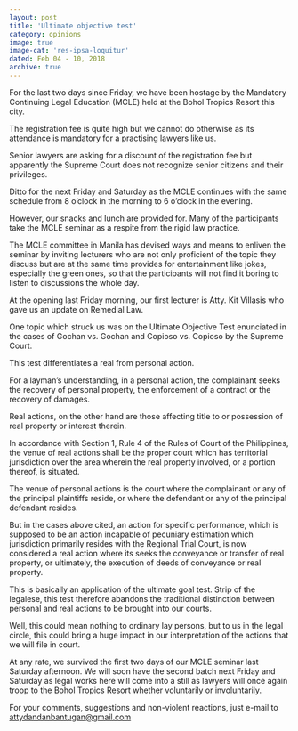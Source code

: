 ```yaml
---
layout: post
title: 'Ultimate objective test'
category: opinions
image: true
image-cat: 'res-ipsa-loquitur'
dated: Feb 04 - 10, 2018
archive: true
---
```


For the last two days since Friday, we have been hostage by the Mandatory Continuing Legal Education (MCLE) held at the Bohol Tropics Resort this city.

The registration fee is quite high but we cannot do otherwise as its attendance is mandatory for a practising lawyers like us.

Senior lawyers are asking for a discount of the registration fee but apparently the Supreme Court does not recognize senior citizens and their privileges.

Ditto for the next Friday and Saturday as the MCLE continues with the same schedule from 8 o’clock in the morning to 6 o’clock in the evening.

However, our snacks and lunch are provided for. Many of the participants take the MCLE seminar as a respite from the rigid law practice.

The MCLE committee in Manila has devised ways and means to enliven the seminar by inviting lecturers who are not only proficient of the topic they discuss but are at the same time provides for entertainment like jokes, especially the green ones, so that the participants will not find it boring to listen to discussions the whole day.

At the opening last Friday morning, our first lecturer is Atty. Kit Villasis who gave us an update on Remedial Law.

One topic which struck us was on the Ultimate Objective Test enunciated in the cases of Gochan vs. Gochan and Copioso vs. Copioso by the Supreme Court.

This test differentiates a real from personal action. 

For a layman’s understanding, in a personal action, the complainant seeks the recovery of personal property, the enforcement of a contract or the recovery of damages.

Real actions, on the other hand are those affecting title to or possession of real property or interest therein.

In accordance with Section 1, Rule 4 of the Rules of Court of the Philippines, the venue of real actions shall be the proper court which has territorial jurisdiction over the area wherein the real property involved, or a portion thereof, is situated.

The venue of personal actions is the court where the complainant or any of the principal plaintiffs reside, or where the defendant or any of the principal defendant resides.

But in the cases above cited, an action for specific performance, which is supposed to be an action incapable of pecuniary estimation which jurisdiction primarily resides with the Regional Trial Court, is now considered a real action where its seeks the conveyance or transfer of real property, or ultimately, the execution of deeds of conveyance or real property.

This is basically an application of the ultimate goal test. Strip of the legalese, this test therefore abandons the traditional distinction between personal and real actions to be brought into our courts.

Well, this could mean nothing to ordinary lay persons, but to us in the legal circle, this could bring a huge impact in our interpretation of the actions that we will file in court.

At any rate, we survived the first two days of our MCLE seminar last Saturday afternoon. We will soon have the second batch next Friday and Saturday as legal works here will come into a still as lawyers will once again troop to the Bohol Tropics Resort whether voluntarily or involuntarily.

For your comments, suggestions and non-violent reactions, just e-mail to attydandanbantugan@gmail.com

